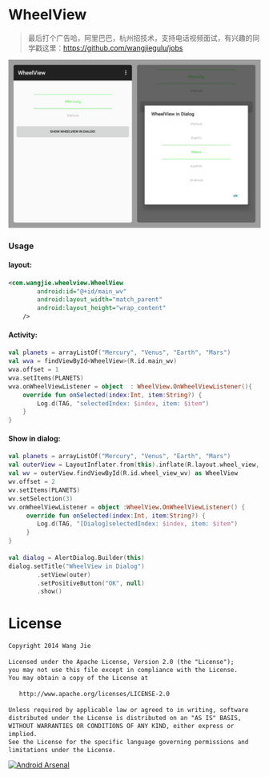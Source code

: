 WheelView
=========

> 最后打个广告哈，阿里巴巴，杭州招技术，支持电话视频面试，有兴趣的同学戳这里：https://github.com/wangjiegulu/jobs

![1](image/image04.jpg?raw=true "3")

### Usage

#### layout: 
```xml
<com.wangjie.wheelview.WheelView
        android:id="@+id/main_wv"
        android:layout_width="match_parent"
        android:layout_height="wrap_content"
    />
```

#### Activity: 

```kotlin   
val planets = arrayListOf("Mercury", "Venus", "Earth", "Mars")
val wva = findViewById<WheelView>(R.id.main_wv)
wva.offset = 1
wva.setItems(PLANETS)
wva.onWheelViewListener = object  : WheelView.OnWheelViewListener(){
    override fun onSelected(index:Int, item:String?) {
        Log.d(TAG, "selectedIndex: $index, item: $item")
    }
}
```

#### Show in dialog: 

```kotlin
val planets = arrayListOf("Mercury", "Venus", "Earth", "Mars")
val outerView = LayoutInflater.from(this).inflate(R.layout.wheel_view, null)
val wv = outerView.findViewById(R.id.wheel_view_wv) as WheelView
wv.offset = 2
wv.setItems(PLANETS)
wv.setSelection(3)
wv.onWheelViewListener = object :WheelView.OnWheelViewListener() {
     override fun onSelected(index:Int, item:String?) {
        Log.d(TAG, "[Dialog]selectedIndex: $index, item: $item")
     }
}

val dialog = AlertDialog.Builder(this)
dialog.setTitle("WheelView in Dialog")
        .setView(outer)
        .setPositiveButton("OK", null)
        .show()
```
    
License
=======

    Copyright 2014 Wang Jie

    Licensed under the Apache License, Version 2.0 (the "License");
    you may not use this file except in compliance with the License.
    You may obtain a copy of the License at

       http://www.apache.org/licenses/LICENSE-2.0

    Unless required by applicable law or agreed to in writing, software
    distributed under the License is distributed on an "AS IS" BASIS,
    WITHOUT WARRANTIES OR CONDITIONS OF ANY KIND, either express or implied.
    See the License for the specific language governing permissions and
    limitations under the License.


[![Android Arsenal](https://img.shields.io/badge/Android%20Arsenal-WheelView-brightgreen.svg?style=flat)](https://android-arsenal.com/details/1/1433)
